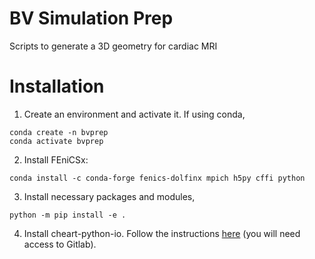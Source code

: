 # BV Simulation Prep
Scripts to generate a 3D geometry for cardiac MRI

# Installation
1. Create an environment and activate it. If using conda, 
```
conda create -n bvprep
conda activate bvprep
```
2. Install FEniCSx: 
```
conda install -c conda-forge fenics-dolfinx mpich h5py cffi python
```
3. Install necessary packages and modules,
```
python -m pip install -e .
```
4. Install cheart-python-io. Follow the instructions [here](https://gitlab.eecs.umich.edu/jilberto/cheart-python-io) (you will need access to Gitlab).
